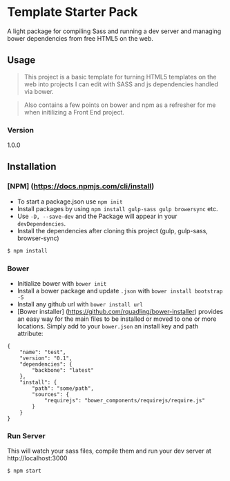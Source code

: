 # Template Starter Pack
A light package for compiling Sass and running a dev server and managing bower dependencies from free HTML5 on the web.

## Usage
> This project is a basic template for turning HTML5 templates on the web into projects I can edit with SASS and js dependencies handled via bower.

> Also contains a few points on bower and npm as a refresher for me when initilizing a Front End project.


### Version
1.0.0

## Installation

### [NPM] (https://docs.npmjs.com/cli/install)
* To start a package.json use `npm init`
* Install packages by using `npm install gulp-sass gulp browersync` etc.
* Use `-D, --save-dev` and the Package will appear in your `devDependencies`.
* Install the dependencies after cloning this project (gulp, gulp-sass, browser-sync)

```sh
$ npm install
```

### Bower
* Initialize bower with `bower init`
* Install a bower package and update `.json` with `bower install bootstrap -S`
* Install any github url with `bower install url`
* [Bower installer] (https://github.com/rquadling/bower-installer) provides an easy way for the main files to be installed or moved to one or more locations. Simply add to your `bower.json` an install key and path attribute:

```
{
    "name": "test",
    "version": "0.1",
    "dependencies": {
        "backbone": "latest"
    },
    "install": {
        "path": "some/path",
        "sources": {
            "requirejs": "bower_components/requirejs/require.js"
        }
    }
}
```

### Run Server
This will watch your sass files, compile them and run your dev server at http://localhost:3000

```sh
$ npm start
```
